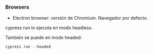 ### Browsers

* Electron browser: versión de Chromium. Navegador por defecto.

cypress run lo ejecuta en modo headless.

También se puede en modo headed:
```typescript
cypress run --headed
```
